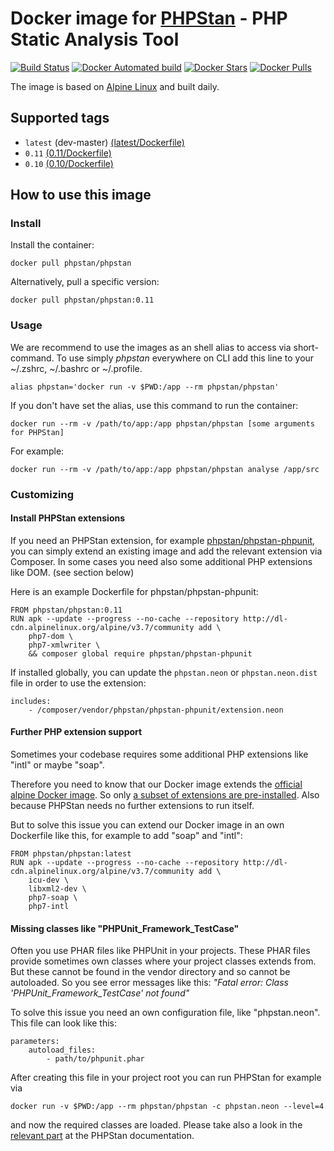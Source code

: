 # Docker image for [PHPStan](https://github.com/phpstan/phpstan) - PHP Static Analysis Tool

[![Build Status](https://travis-ci.org/phpstan/docker-image.svg?branch=master)](https://travis-ci.org/phpstan/docker-image)
[![Docker Automated build](https://img.shields.io/docker/automated/phpstan/phpstan.svg)](https://hub.docker.com/r/phpstan/phpstan/)
[![Docker Stars](https://img.shields.io/docker/stars/phpstan/phpstan.svg)](https://hub.docker.com/r/phpstan/phpstan/)
[![Docker Pulls](https://img.shields.io/docker/pulls/phpstan/phpstan.svg)](https://hub.docker.com/r/phpstan/phpstan/)

The image is based on [Alpine Linux](https://alpinelinux.org/) and built daily.

## Supported tags

- `latest` (dev-master) [(latest/Dockerfile)](latest/Dockerfile)
- `0.11` [(0.11/Dockerfile)](0.11/Dockerfile)
- `0.10` [(0.10/Dockerfile)](0.10/Dockerfile)

## How to use this image

### Install

Install the container:

```
docker pull phpstan/phpstan
```

Alternatively, pull a specific version:

```
docker pull phpstan/phpstan:0.11
```

### Usage

We are recommend to use the images as an shell alias to access via short-command.
To use simply *phpstan* everywhere on CLI add this line to your ~/.zshrc, ~/.bashrc or ~/.profile.

```
alias phpstan='docker run -v $PWD:/app --rm phpstan/phpstan'
```

If you don't have set the alias, use this command to run the container:

```
docker run --rm -v /path/to/app:/app phpstan/phpstan [some arguments for PHPStan]
```

For example:

```
docker run --rm -v /path/to/app:/app phpstan/phpstan analyse /app/src
```

### Customizing

#### Install PHPStan extensions
If you need an PHPStan extension, for example [phpstan/phpstan-phpunit](https://github.com/phpstan/phpstan-phpunit), you can simply
extend an existing image and add the relevant extension via Composer.
In some cases you need also some additional PHP extensions like DOM. (see section below)

Here is an example Dockerfile for phpstan/phpstan-phpunit:

```
FROM phpstan/phpstan:0.11
RUN apk --update --progress --no-cache --repository http://dl-cdn.alpinelinux.org/alpine/v3.7/community add \
    php7-dom \
    php7-xmlwriter \
    && composer global require phpstan/phpstan-phpunit
```

If installed globally, you can update the `phpstan.neon` or `phpstan.neon.dist` file in order to use the extension:
```neon
includes:
    - /composer/vendor/phpstan/phpstan-phpunit/extension.neon
```

#### Further PHP extension support
Sometimes your codebase requires some additional PHP extensions like "intl"
or maybe "soap". 

Therefore you need to know that our Docker image extends the [official alpine Docker image](https://github.com/gliderlabs/docker-alpine).
So only [a subset of extensions are pre-installed](https://github.com/phpstan/docker-image/blob/master/base/Dockerfile#L11-L32).
Also because PHPStan needs no further extensions to run itself.

But to solve this issue you can extend our Docker image in an own Dockerfile like this, for example to add "soap" and "intl":

```
FROM phpstan/phpstan:latest
RUN apk --update --progress --no-cache --repository http://dl-cdn.alpinelinux.org/alpine/v3.7/community add \
    icu-dev \
    libxml2-dev \
    php7-soap \
    php7-intl
```

#### Missing classes like "PHPUnit_Framework_TestCase"

Often you use PHAR files like PHPUnit in your projects. These PHAR files provide sometimes own classes 
where your project classes extends from. But these cannot be found in
the vendor directory and so cannot be autoloaded. So you see error messages like this:
*"Fatal error: Class 'PHPUnit_Framework_TestCase' not found"*

To solve this issue you need an own configuration file, like "phpstan.neon".
This file can look like this:

```
parameters:
	autoload_files:
		- path/to/phpunit.phar
```

After creating this file in your project root you can run PHPStan for example via

```
docker run -v $PWD:/app --rm phpstan/phpstan -c phpstan.neon --level=4
```

and now the required classes are loaded. Please take also a look in the [relevant part](https://github.com/phpstan/phpstan#autoloading) at the PHPStan documentation.
